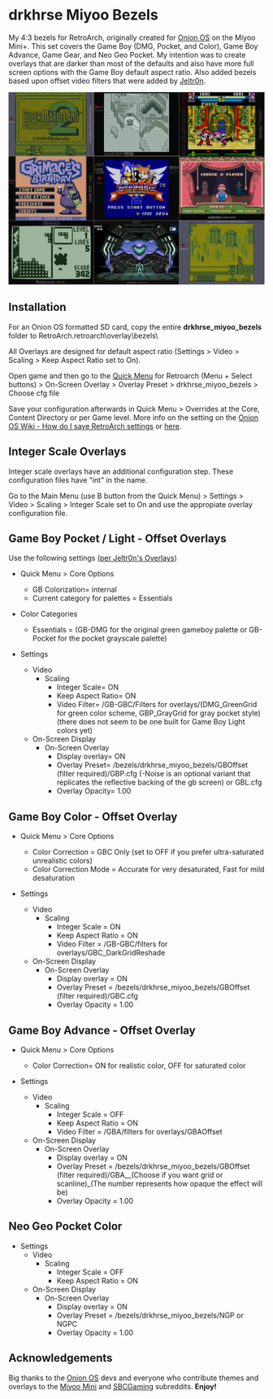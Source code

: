 # drkhrse Miyoo Bezels
My 4:3 bezels for RetroArch, originally created for [Onion OS](https://github.com/OnionUI/Onion) on the Miyoo Mini+. This set covers the Game Boy (DMG, Pocket, and Color), Game Boy Advance, Game Gear, and Neo Geo Pocket. My intention was to create overlays that are darker than most of the defaults and also have more full screen options with the Game Boy default aspect ratio. Also added bezels based upon offset video filters that were added by [Jeltr0n](https://github.com/OnionUI/Onion/discussions/708).

![Screenshot](/screenshots/Overview.png?)

## Installation
For an Onion OS formatted SD card, copy the entire **drkhrse_miyoo_bezels** folder to RetroArch\.retroarch\overlay\bezels\

All Overlays are designed for default aspect ratio (Settings > Video > Scaling > Keep Aspect Ratio set to On).

Open game and then go to the [Quick Menu](https://github.com/OnionUI/Onion/wiki/Global-Shortcuts) for Retroarch (Menu + Select buttons) > On-Screen Overlay > Overlay Preset > drkhrse_miyoo_bezels > Choose cfg file

Save your configuration afterwards in Quick Menu > Overrides at the Core, Content Directory or per Game level. More info on the setting on the [Onion OS Wiki - How do I save RetroArch settings](https://github.com/OnionUI/Onion/wiki/Frequently-Asked-Questions-%28FAQ%29#how-do-i-save-retroarch-settings) or [here](https://docs.libretro.com/guides/overrides/).

## Integer Scale Overlays

Integer scale overlays have an additional configuration step. These configuration files have "int" in the name.

Go to the Main Menu (use B button from the Quick Menu) > Settings > Video > Scaling > Integer Scale set to On and use the appropiate overlay configuration file.

## Game Boy Pocket / Light - Offset Overlays

Use the following settings ([per Jeltr0n's Overlays](https://github.com/OnionUI/Onion/discussions/708))

- Quick Menu > Core Options
  - GB Colorization= internal
  - Current category for palettes = Essentials
- Color Categories
  - Essentials = (GB-DMG for the original green gameboy palette or GB-Pocket for the pocket grayscale palette)

- Settings
  - Video
    - Scaling
      - Integer Scale= ON
      - Keep Aspect Ratio= ON
      - Video Filter= /GB-GBC/Filters for overlays/(DMG_GreenGrid for green color scheme, GBP_GrayGrid for gray pocket style) (there does not seem to be one built for Game Boy Light colors yet)
  - On-Screen Display
    - On-Screen Overlay
      - Display overlay= ON
      - Overlay Preset= /bezels/drkhrse_miyoo_bezels/GBOffset (filter required)/GBP.cfg (-Noise is an optional variant that replicates the reflective backing of the gb screen) or GBL.cfg
      - Overlay Opacity= 1.00

## Game Boy Color - Offset Overlay

- Quick Menu > Core Options
  - Color Correction = GBC Only (set to OFF if you prefer ultra-saturated unrealistic colors)
  - Color Correction Mode = Accurate for very desaturated, Fast for mild desaturation

- Settings
  - Video
    - Scaling
      - Integer Scale = ON
      - Keep Aspect Ratio = ON
      - Video Filter = /GB-GBC/filters for overlays/GBC_DarkGridReshade
  - On-Screen Display
    - On-Screen Overlay
      - Display overlay = ON
      - Overlay Preset = /bezels/drkhrse_miyoo_bezels/GBOffset (filter required)/GBC.cfg
      - Overlay Opacity = 1.00

## Game Boy Advance - Offset Overlay

- Quick Menu > Core Options
  - Color Correction= ON for realistic color, OFF for saturated color

- Settings
  - Video
    - Scaling
      - Integer Scale = OFF
      - Keep Aspect Ratio = ON
      - Video Filter = /GBA/filters for overlays/GBAOffset
  - On-Screen Display
    - On-Screen Overlay
      - Display overlay = ON
      - Overlay Preset = /bezels/drkhrse_miyoo_bezels/GBOffset (filter required)/GBA__(Choose if you want grid or scanline)_(The number represents how opaque the effect will be)
      - Overlay Opacity = 1.00

## Neo Geo Pocket Color
- Settings
  - Video
    - Scaling
      - Integer Scale = OFF
      - Keep Aspect Ratio = ON
  - On-Screen Display
    - On-Screen Overlay
      - Display overlay = ON
      - Overlay Preset = /bezels/drkhrse_miyoo_bezels/NGP or NGPC
      - Overlay Opacity = 1.00

## Acknowledgements
Big thanks to the [Onion OS](https://github.com/OnionUI/Onion) devs and everyone who contribute themes and overlays to the [Miyoo Mini](https://www.reddit.com/r/MiyooMini/) and [SBCGaming](https://www.reddit.com/r/SBCGaming/) subreddits. **Enjoy!**
